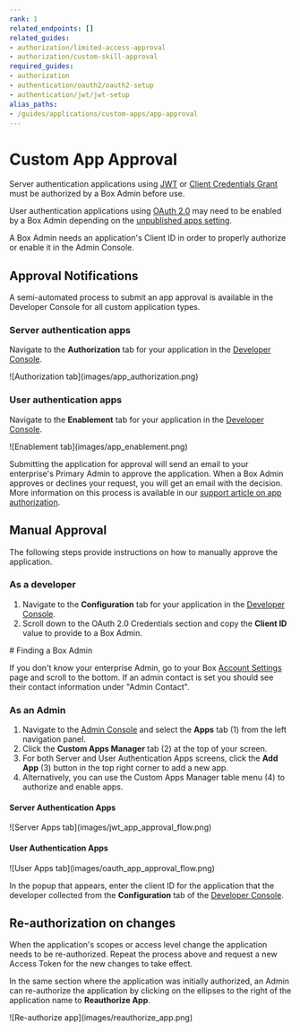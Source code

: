 ```yaml
---
rank: 1
related_endpoints: []
related_guides:
- authorization/limited-access-approval
- authorization/custom-skill-approval
required_guides: 
- authorization
- authentication/oauth2/oauth2-setup
- authentication/jwt/jwt-setup
alias_paths:
- /guides/applications/custom-apps/app-approval
---
```


# Custom App Approval

Server authentication applications using [JWT][jwt] or
[Client Credentials Grant][ccg] must be authorized by a Box Admin before use.

User authentication applications using [OAuth 2.0][oauth] may need to be
enabled by a Box Admin depending on the [unpublished apps setting][upa].

A Box Admin needs an application's Client ID in order to properly authorize or
enable it in the Admin Console. 

## Approval Notifications

A semi-automated process to submit an app approval is available in the Developer
Console for all custom application types.

### Server authentication apps

Navigate to the **Authorization** tab for your application in the
[Developer Console][devconsole].

<ImageFrame border center>
  ![Authorization tab](images/app_authorization.png)
</ImageFrame>

### User authentication apps

Navigate to the **Enablement** tab for your application in the [Developer Console][devconsole].

<ImageFrame border center>
  ![Enablement tab](images/app_enablement.png)
</ImageFrame>

Submitting the application for approval will send an email to your
enterprise's Primary Admin to approve the application. 
When a Box Admin approves or declines your request, 
you will get an email with the decision.
More information on this process is available in our [support article on app authorization][app-auth].

## Manual Approval

The following steps provide instructions on how to manually approve the
application.

### As a developer

1. Navigate to the **Configuration** tab for your application
in the [Developer Console][devconsole]. 
2. Scroll down to the OAuth 2.0 Credentials
section and copy the **Client ID** value to provide to a Box Admin.

<Message>
  # Finding a Box Admin

  If you don't know your enterprise Admin, go to your Box [Account
  Settings][settings] page and scroll to the bottom. If an admin contact is set
  you should see their contact information under "Admin Contact".
</Message>

### As an Admin

1. Navigate to the [Admin Console][adminconsole] and
select the **Apps** tab (1) from the left navigation panel. 
2. Click the
**Custom Apps Manager** tab (2) at the top of your screen. 
3. For both Server and User Authentication Apps screens, click
the **Add App** (3) button in the top right corner to add a new app.
4. Alternatively, you can use the Custom Apps Manager table menu (4)
to authorize and enable apps.

#### Server Authentication Apps

<ImageFrame border center>
  ![Server Apps tab](images/jwt_app_approval_flow.png)
</ImageFrame>

#### User Authentication Apps

<ImageFrame border center>
  ![User Apps tab](images/oauth_app_approval_flow.png)
</ImageFrame>

In the popup that appears, enter the client ID for the application that the
developer collected from the **Configuration** tab of the
[Developer Console][devconsole].

## Re-authorization on changes

When the application's scopes or access level change the application needs to be
re-authorized. Repeat the process above and request a new Access Token for the
new changes to take effect.

In the same section where the application was initially authorized, an Admin
can re-authorize the application by clicking on the ellipses to the right
of the application name to **Reauthorize App**.

<ImageFrame border center>
  ![Re-authorize app](images/reauthorize_app.png)
</ImageFrame>

<!-- i18n-enable localize-links -->
[devconsole]: https://app.box.com/developers/console
<!-- i18n-disable localize-links -->
[ccg]: g://authentication/client-credentials
<!-- i18n-enable localize-links -->
[settings]: https://app.box.com/account
[adminconsole]: https://app.box.com/master/settings/custom
<!-- i18n-disable localize-links -->
[jwt]: g://authentication/jwt
[app-token]: g://authentication/app-token
[oauth]: g://authentication/oauth2
[upa]: g://security/#enterprise-settings-and-authorization
<!-- i18n-enable localize-links -->
[app-auth]: https://support.box.com/hc/en-us/articles/360043697014-Authorizing-Apps-in-the-Box-App-Approval-Process
<!-- i18n-enable localize-links -->
